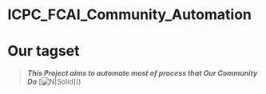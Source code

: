# ICPC_FCAI_Community_Automation
# Our tagset
>***This Project aims to automate most of process that Our Community Do***
[![N|Solid](https://ibb.co/gMFP3vW")]()
